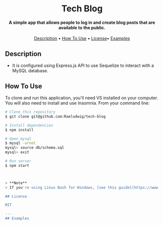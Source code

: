 <h1 align="center">
  <br>
Tech Blog
  <br>
</h1>

<h4 align="center">A simple app that allows people to log in and create blog posts that are available to the public.</h4>


<p align="center">
  <a href="#description">Description</a> •
  <a href="#how-to-use">How To Use</a> •
  <a href="#license">License</a>•
  <a href="#examples">Examples</a>
</p>




## Description

* It is configured using Express.js API to use Sequelize to interact with a MySQL database.

## How To Use

To clone and run this application, you'll need VS installed on your computer. You will also need to install and use Insomnia. From your command line:

```bash
# Clone this repository
$ git clone git@github.com:Raeludwig/tech-blog

# Install dependencies
$ npm install

# Open mysql
$ mysql -uroot
mysql> source db/schema.sql
mysql> exit 

# Run server
$ npm start



> **Note**
> If you're using Linux Bash for Windows, [see this guide](https://www.howtogeek.com/261575/how-to-run-graphical-linux-desktop-applications-from-windows-10s-bash-shell/) or use `node` from the command prompt.

## License

MIT

---
## Examples



